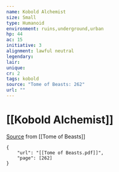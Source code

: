 ```yaml
---
name: Kobold Alchemist
size: Small
type: Humanoid
environment: ruins,underground,urban
hp: 44
ac: 15
initiative: 3
alignment: lawful neutral
legendary: 
lair: 
unique: 
cr: 2
tags: kobold
source: "Tome of Beasts: 262"
url: ""
---
```

# [[Kobold Alchemist]]

[Source](zotero://open-pdf/library/items/ULEQWHJM?page=262) from [[Tome of Beasts]]

```pdf
{
	"url": "[[Tome of Beasts.pdf]]",
	"page": [262]
}
```

